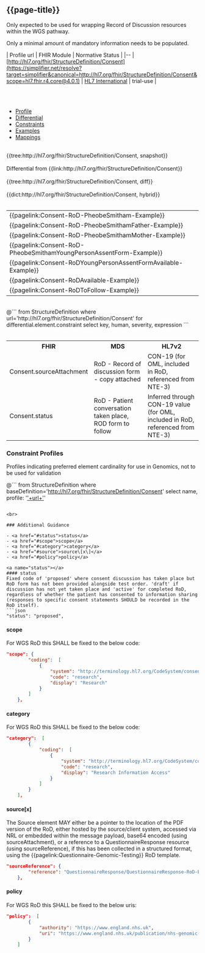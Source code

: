 ## {{page-title}}

Only expected to be used for wrapping Record of Discussion resources within the WGS pathway.

Only a minimal amount of mandatory information needs to be populated. 

| Profile url | FHIR Module | Normative Status |
|--
| [http://hl7.org/fhir/StructureDefinition/Consent](https://simplifier.net/resolve?target=simplifier&canonical=http://hl7.org/fhir/StructureDefinition/Consent&scope=hl7.fhir.r4.core@4.0.1) | [HL7 International]() | trial-use |

<br>

<br>

<div class="nhsd-!t-margin-bottom-6">
    <ul class="nav nav-tabs" role="tablist">
        <li role="presentation" class="active">
            <a href="#Profile" role="tab" data-toggle="tab">Profile</a>
        </li>
        <li role="presentation">
            <a href="#Differential" role="tab" data-toggle="tab">Differential</a>
        </li>
        <li role="presentation">
            <a href="#Constraints" role="tab" data-toggle="tab">Constraints</a>
        </li>
        <li role="presentation">
            <a href="#Examples" role="tab" data-toggle="tab">Examples</a>
        </li>
        <li role="presentation">
            <a href="#Mappings" role="tab" data-toggle="tab">Mappings</a>
        </li>
    </ul>
    <div class="tab-content snippet">
        <div id="Profile" role="tabpanel" class="tab-pane active">
            <br />
            {{tree:http://hl7.org/fhir/StructureDefinition/Consent, snapshot}}
        </div>
        <div id="Differential" role="tabpanel" class="tab-pane">
         <br />
         Differential from {{link:http://hl7.org/fhir/StructureDefinition/Consent}} <br>
            <br />
            {{tree:http://hl7.org/fhir/StructureDefinition/Consent, diff}}
        </div>
        <div id="Dictionary" role="tabpanel" class="tab-pane">
            <br />
            {{dict:http://hl7.org/fhir/StructureDefinition/Consent, hybrid}}
        </div>
        <div id="Examples" role="tabpanel" class="tab-pane">
            <br />
            <table>
                <tr>
                    <td>
                    {{pagelink:Consent-RoD-PheobeSmitham-Example}}
                    </td>
                </tr>
                <tr>
                    <td>
                    {{pagelink:Consent-RoD-PheobeSmithamFather-Example}}
                    </td>
                </tr>
                <tr>
                    <td>
                    {{pagelink:Consent-RoD-PheobeSmithamMother-Example}}
                    </td>
                </tr>
                <tr>
                    <td>
                    {{pagelink:Consent-RoD-PheobeSmithamYoungPersonAssentForm-Example}}
                    </td>
                </tr>
                <tr>
                    <td>
                    {{pagelink:Consent-RoDYoungPersonAssentFormAvailable-Example}}
                    </td>
                </tr>
                <tr>
                    <td>
                    {{pagelink:Consent-RoDAvailable-Example}}
                    </td>
                </tr>
                <tr>
                    <td>
                    {{pagelink:Consent-RoDToFollow-Example}}
                    </td>
                </tr>
            </table>
        </div>
        <div id="Constraints" role="tabpanel" class="tab-pane">
            <br />
            @```
            from StructureDefinition
            where url='http://hl7.org/fhir/StructureDefinition/Consent'
            for differential.element.constraint
            select key, human, severity, expression
            ```
        </div>
        <div id="Mappings" role="tabpanel" class="tab-pane">
            <br />
                <table class="assets">
                    <tr><th>FHIR</th><th>MDS</th><th>HL7v2</th></tr>
                    <tr><td>Consent.sourceAttachment</td><td>RoD - Record of discussion form - copy attached</td><td>CON-19 (for OML, included in RoD, referenced from NTE-3)</td></tr>
                    <tr><td>Consent.status</td><td>RoD - Patient conversation taken place, ROD form to follow</td><td>Inferred through CON-19 value (for OML, included in RoD, referenced from NTE-3)</td></tr>
                </table>
        </div>
    </div>
</div>


### Constraint Profiles
Profiles indicating preferred element cardinality for use in Genomics, not to be used for validation

@```
from StructureDefinition
where baseDefinition='http://hl7.org/fhir/StructureDefinition/Consent' 
select name, profile: '<a href="https://simplifier.net/resolve?target=simplifier&scope=NHS-Digital-FHIR-Genomics-Implementation-Guide@current&canonical='+ url + '">'+url+'</a>'
```

<br>

### Additional Guidance

- <a href="#status">status</a>
- <a href="#scope">scope</a>
- <a href="#category">category</a>
- <a href="#source">source\[x\]</a>
- <a href="#policy">policy</a>

<a name="status"></a>
#### status
Fixed code of 'proposed' where consent discussion has taken place but RoD form has not been provided alongside test order. 'draft' if discussion has not yet taken place and 'active' for completed RoD, regardless of whether the patient has consented to information sharing (responses to specific consent statements SHOULD be recorded in the RoD itself).
```json
"status": "proposed",
```

<a name="scope"></a>
#### scope
For WGS RoD this SHALL be fixed to the below code:
```json
"scope": {
        "coding":  [
            {
                "system": "http://terminology.hl7.org/CodeSystem/consentscope",
                "code": "research",
                "display": "Research"
            }
        ]
    },
```

<a name="category"></a>
#### category
For WGS RoD this SHALL be fixed to the below code:
```json
"category":  [
        {
            "coding":  [
                {
                    "system": "http://terminology.hl7.org/CodeSystem/consentcategorycodes",
                    "code": "research",
                    "display": "Research Information Access"
                }
            ]
        }
    ],
```

<a name="source"></a>
#### source\[x\]
The Source element MAY either be a pointer to the location of the PDF version of the RoD, either hosted by the source/client system, accessed via NRL or embedded within the message payload, base64 encoded (using sourceAttachment), or a reference to a QuestionnaireResponse resource (using sourceReference), if this has been collected in a structured format, using the {{pagelink:Questionnaire-Genomic-Testing}} RoD template.
```json
"sourceReference": {
        "reference": "QuestionnaireResponse/QuestionnaireResponse-RoD-Example"
    },
```

<a name="policy"></a>
#### policy
For WGS RoD this SHALL be fixed to the below uris:
```json
"policy":  [
        {
            "authority": "https://www.england.nhs.uk",
            "uri": "https://www.england.nhs.uk/publication/nhs-genomic-medicine-service-record-of-discussion-form"
        }
    ]
```